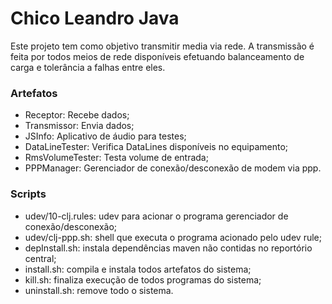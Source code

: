 # Chico Leandro Java #

Este projeto tem como objetivo transmitir media via rede. A transmissão é feita por todos meios de rede disponíveis efetuando balanceamento de carga e tolerância a falhas entre eles.

### Artefatos ###

* Receptor: Recebe dados;
* Transmissor: Envia dados;
* JSInfo: Aplicativo de áudio para testes;
* DataLineTester: Verifica DataLines disponíveis no equipamento;
* RmsVolumeTester: Testa volume de entrada;
* PPPManager: Gerenciador de conexão/desconexão de modem via ppp.

### Scripts ###

* udev/10-clj.rules: udev para acionar o programa gerenciador de conexão/desconexão;
* udev/clj-ppp.sh: shell que executa o programa acionado pelo udev rule;
* depInstall.sh: instala dependências maven não contidas no reportório central;
* install.sh: compila e instala todos artefatos do sistema;
* kill.sh: finaliza execução de todos programas do sistema;
* uninstall.sh: remove todo o sistema.